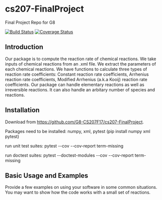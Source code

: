 # cs207-FinalProject
Final Project Repo for G8

[![Build Status](https://travis-ci.org/G8-CS207F17/cs207-FinalProject.svg?branch=master)](https://travis-ci.org/G8-CS207F17/cs207-FinalProject)
[![Coverage Status](https://coveralls.io/repos/github/G8-CS207F17/cs207-FinalProject/badge.svg?branch=master)](https://coveralls.io/github/G8-CS207F17/cs207-FinalProject?branch=master)


Introduction
------------
Our package is to compute the reaction rate of chemical reactions. We take inputs of chemical reactions from an .xml file. We extract the parameters of each chemical reactions. We have functions to calculate three types of reaction rate coefficients: Constant reaction rate coefficients, Arrhenius reaction rate coefficients, Modified Arrhenius (a.k.a Kooij) reaction rate coefficients. Our package can handle elementary reactions as well as irreversible reactions. It can also handle an arbitary number of species and reactions.


Installation
------------
Download from https://github.com/G8-CS207F17/cs207-FinalProject. 

Packages need to be installed: numpy, xml, pytest (pip install numpy xml pytest)

run unit test suites: pytest --cov --cov-report term-missing

run doctest suites: pytest --doctest-modules --cov --cov-report term-missing



Basic Usage and Examples
------------------------
Provide a few examples on using your software in some common situations.  You may want to show how the code works with a small set of reactions.
